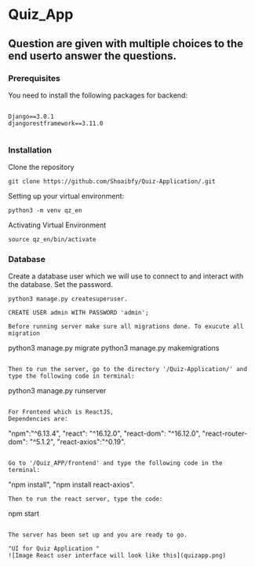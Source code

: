 # Quiz_App


## Question are given with  multiple choices to the end userto answer the questions.



### Prerequisites

You need to install the following packages for backend:

```

Django==3.0.1
djangorestframework==3.11.0


```
### Installation

Clone the repository

```
git clone https://github.com/Shoaibfy/Quiz-Application/.git
```

Setting up your virtual environment:

```
python3 -m venv qz_en
```

Activating Virtual  Environment

```
source qz_en/bin/activate
```


### Database 



Create a database user which we will use to connect to and interact with the database. Set the password.
```
python3 manage.py createsuperuser.

CREATE USER admin WITH PASSWORD 'admin';

Before running server make sure all migrations done. To exucute all migration
```
python3 manage.py migrate
python3 manage.py makemigrations

```

Then to run the server, go to the directory '/Quiz-Application/' and type the following code in terminal:

```
python3 manage.py runserver
```

For Frontend which is ReactJS,
Dependencies are: 
```

"npm":"^6.13.4",
"react": "^16.12.0",
"react-dom": "^16.12.0",
"react-router-dom": "^5.1.2",
"react-axios":"^0.19".


```

Go to '/Quiz_APP/frontend' and type the following code in the terminal:
```


"npm install", 
"npm install react-axios".

```
Then to run the react server, type the code:
```
npm start
```

The server has been set up and you are ready to go.

"UI for Quiz Application "
![Image React user interface will look like this](quizapp.png)

